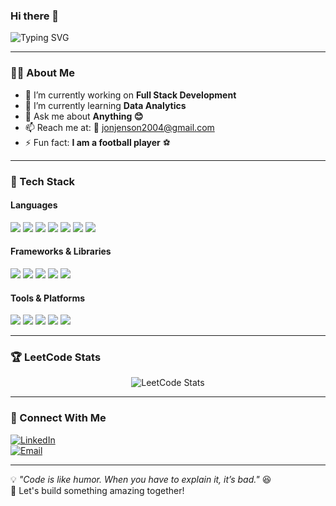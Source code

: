 ### Hi there 👋  

<img src="https://readme-typing-svg.herokuapp.com?font=Fira+Code&weight=600&size=22&pause=1000&color=F7A41D&width=435&lines=Welcome+to+my+GitHub!;I+am+Jon+Jenson;Passionate+Developer+%26+Learner+%F0%9F%9A%80" alt="Typing SVG" />

---

### 👨‍💻 About Me  
- 🔭 I’m currently working on **Full Stack Development**  
- 🌱 I’m currently learning **Data Analytics**  
- 💬 Ask me about **Anything 😊**  
- 📫 Reach me at: 📧 jonjenson2004@gmail.com  
- ⚡ Fun fact: **I am a football player** ⚽  

---

### 🚀 Tech Stack  

#### **Languages**  
<p>
  <img src="https://img.shields.io/badge/Python-3776AB?style=for-the-badge&logo=python&logoColor=white" />
  <img src="https://img.shields.io/badge/JavaScript-F7DF1E?style=for-the-badge&logo=javascript&logoColor=black" />
  <img src="https://img.shields.io/badge/TypeScript-3178C6?style=for-the-badge&logo=typescript&logoColor=white" />
  <img src="https://img.shields.io/badge/Java-007396?style=for-the-badge&logo=java&logoColor=white" />
  <img src="https://img.shields.io/badge/C++-00599C?style=for-the-badge&logo=c%2B%2B&logoColor=white" />
  <img src="https://img.shields.io/badge/HTML5-E34F26?style=for-the-badge&logo=html5&logoColor=white" />
  <img src="https://img.shields.io/badge/CSS3-1572B6?style=for-the-badge&logo=css3&logoColor=white" />
</p>

#### **Frameworks & Libraries**  
<p>
  <img src="https://img.shields.io/badge/React-61DAFB?style=for-the-badge&logo=react&logoColor=black" />
  <img src="https://img.shields.io/badge/Next.js-000000?style=for-the-badge&logo=next.js&logoColor=white" />
  <img src="https://img.shields.io/badge/Express.js-000000?style=for-the-badge&logo=express&logoColor=white" />
  <img src="https://img.shields.io/badge/Django-092E20?style=for-the-badge&logo=django&logoColor=white" />
  <img src="https://img.shields.io/badge/TailwindCSS-38B2AC?style=for-the-badge&logo=tailwind-css&logoColor=white" />
</p>

#### **Tools & Platforms**  
<p>
  <img src="https://img.shields.io/badge/Git-F05032?style=for-the-badge&logo=git&logoColor=white" />
  <img src="https://img.shields.io/badge/VsCode-007ACC?style=for-the-badge&logo=visual-studio-code&logoColor=white" />
  <img src="https://img.shields.io/badge/PostgreSQL-336791?style=for-the-badge&logo=postgresql&logoColor=white" />
  <img src="https://img.shields.io/badge/Power%20BI-F2C811?style=for-the-badge&logo=power-bi&logoColor=black" />
  <img src="https://img.shields.io/badge/Figma-F24E1E?style=for-the-badge&logo=figma&logoColor=white" />
</p>

---

### 🏆 LeetCode Stats  
<p align="center">
  <img src="https://leetcard.jacoblin.cool/JonJenson?theme=dark&font=Source%20Code%20Pro&ext=heatmap" alt="LeetCode Stats" />
</p>

---

### 🔗 Connect With Me  
[![LinkedIn](https://img.shields.io/badge/LinkedIn-0A66C2?style=for-the-badge&logo=linkedin&logoColor=white)](https://www.linkedin.com/in/JonJenson/)  
[![Email](https://img.shields.io/badge/Email-D14836?style=for-the-badge&logo=gmail&logoColor=white)](mailto:jonjenson2004@gmail.com)  

---

💡 _"Code is like humor. When you have to explain it, it’s bad."_ 😆  
🚀 Let's build something amazing together!  
